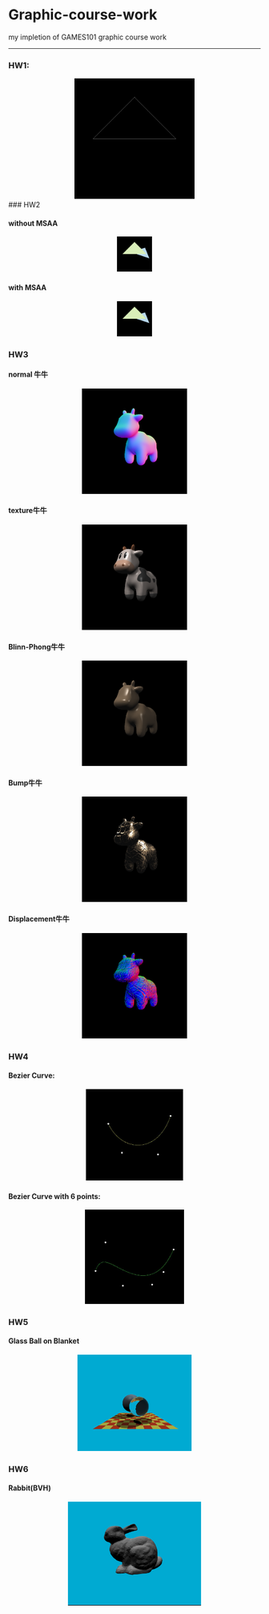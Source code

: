 # Graphic-course-work
my impletion of GAMES101 graphic course work

---
### HW1:

<center><img src="./Assign1/res.gif" style="zoom:80%;" /></center>
### HW2

#### without MSAA

<center><img src="./Assign2/image1.png" style="zoom:10%;" /></center>

#### with MSAA

<center><img src="./Assign2/image.png" style="zoom:10%;" /></center>

### HW3

#### normal 牛牛

<center><img src="./Assign3/normal.png" style="zoom:30%;" /></center>

#### texture牛牛

<center><img src="./Assign3/output1.png" style="zoom:30%;" /></center>

#### Blinn-Phong牛牛

<center><img src="./Assign3/output2.png" style="zoom:30%;" /></center>

#### Bump牛牛

<center><img src="./Assign3/output3.png" style="zoom:30%;" /></center>

#### Displacement牛牛

<center><img src="./Assign3/output4.png" style="zoom:30%;" /></center>

### HW4

#### Bezier Curve:

<center><img src="./Assign4/2.jpg" style="zoom:30%;" /></center>

#### Bezier Curve with 6 points:

<center><img src="./Assign4/1.jpg" style="zoom:30%;" /></center>

### HW5

#### Glass Ball on Blanket

<center><img src="./Assign5/5.png" style="zoom:30%;" /></center>

### HW6

#### Rabbit(BVH)

<center><img src="./Assign6/6.png" style="zoom:30%;" /></center>

